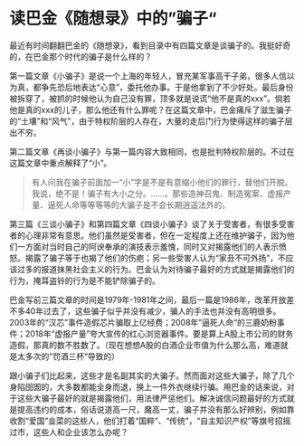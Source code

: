 # 读巴金《随想录》中的”骗子“
最近有时间翻翻巴金的《随想录》，看到目录中有四篇文章是谈骗子的。我挺好奇的，在巴金那个时代的骗子是什么样的？

第一篇文章《小骗子》是说一个上海的年轻人，冒充某军事高干子弟，很多人信以为真，都争先恐后地表达“心意”，委托他办事。于是他拿到了不少好处。最后身份被拆穿了，被抓的时候他认为自己没有罪，顶多就是说谎“他不是真的xxx”。倘若他是真的xxx的儿子，那么他还有什么罪呢？在这篇文章中，巴金痛斥了滋生骗子的“土壤”和“风气”，由于特权阶层的人存在，大量的走后门行为使得这样的骗子层出不穷。

第二篇文章《再谈小骗子》与第一篇内容大致相同，也是批判特权阶层的。不过在这篇文章中重点解释了“小”。
> 有人问我在骗子前面加一“小”字是不是有意缩小他们的罪行，替他们开脱。我说，绝不是！骗子有大小之分。......。那些造神召鬼、制造冤案、虚报产量、逼死人命等等等等的大骗子是不会长期逍遥法外的。

第三篇《三谈小骗子》和第四篇文章《四谈小骗子》谈了关于受害者，有很多受害者的心理非常有意思。他们虽然是受害者，但在一定程度上还在维护骗子，因为他们一方面对当时自己的阿谀奉承的演技表示羞愧，同时又对揭露他们的人表示愤怒。揭露了骗子等于也揭了他们的伤疤；另一些受害人认为“家丑不可外扬”，不应该过多的报道抹黑社会主义的行为。巴金认为对待骗子最好的方式就是揭露他们的行为，掩耳盗铃的行为是不能铲除骗子的。

巴金写前三篇文章的时间是1979年-1981年之间，最后一篇是1986年，改革开放差不多40年过去了，这些骗子似乎并没有减少，骗人的手法也并没有高明很多。2003年的“汉芯”事件造假芯片骗取上亿经费；2008年”逼死人命“的三鹿奶粉事件；2018年“虚报产量”夸大宣传的红心浏览器事件。要是算上A股上市公司的财务造假，那真的数不胜数了。（现在想想A股的白酒企业市值为什么那么高，难道就是太多次的”罚酒三杯“导致的）

跟小骗子们比起来，这些才是名副其实的大骗子。然而面对这些大骗子，除了几个身陷囹圄的，大多数都能全身而退，换上一件外衣继续行骗。用巴金的话来说，对于这些大骗子最好的就是揭露他们，用法律严惩他们。解决诚信问题最好的方式就是提高违约的成本，俗话说道高一尺，魔高一丈，骗子并没有那么好辨别，例如靠收割“爱国”韭菜的这些人，他们打着“国粹”、“传统”，“自主知识产权”等旗号招摇过市，这些人和企业该怎么办呢？


 


